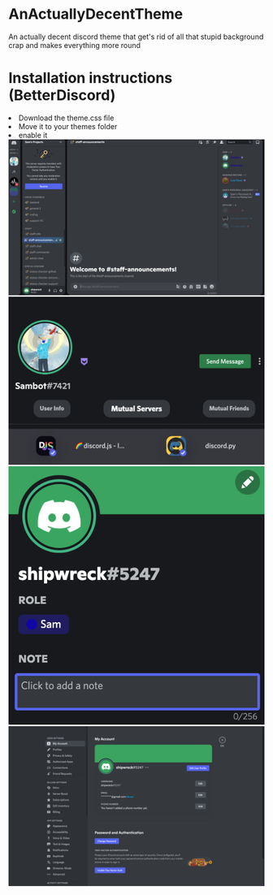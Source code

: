 # AnActuallyDecentTheme
An actually decent discord theme that get's rid of all that stupid background crap and makes everything more round

# Installation instructions (BetterDiscord)

<li> Download the theme.css file
<li> Move it to your themes folder
<li> enable it

<img src="images/full-pic.png" alt="A fullscreen picture of the theme">
<img src="images/popout.png" alt="A picture of the mutuals connection">
<img src="images/roles.png" alt="A picture of the role colours">
<img src="images/settings.png" alt="A fullscreen picture of the settings">